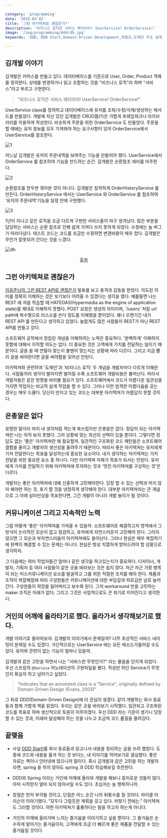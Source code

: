 ```yaml
---

category: 'programming'
date: '2019-03-02'
title: '그런 아키텍쳐로 괜찮은가?'
description: '비지니스 로직은 서비스 레이어지! UserService! OrderService!'
image: '/img/programming/ddd/dh.jpg'
keywords: 'DDD, DDD Start,Domain Driven Development,최범균,도메인 주도 설계'

---
```


## 김개발 이야기

김개발은 커머스를 만들고 있다. 데이터베이스를 기준으로 User, Order, Product 객체를 정의한다. 상태를 변경하거나 읽고 조합하는 것을 "비즈니스 로직"라 하며 "서비스"라고 부르고 구현한다.

> "비즈니스 로직은 서비스 레이어지! UserService! OrderService!" 

UserService class를 정의하고 데이터베이스에 유저를 조회/수정/삭제/생성하는 메서드를 만들었다. 개발에 자신 있던 김개발은 CRUD쯤(?)은 가볍게 프레임워크나 라이브러리를 이용하여 작성한다. 비슷하게 주문을 위한 OrderService 도 만들었다. 주문을 할 때에는 유저 정보를 모두 가져와야 하는 요구사항이 있어 OrderService에서 UserService를 참조한다.

![1](/img/programming/ddd/DDD.001.jpeg "1")

어느날 김개발은 유저의 주문내역을 보여주는 기능을 만들어야 했다. UserService에서 OrderService 를 참조하여 기능을 만드려는 순간. 김개발은 순환참조 에러를 마주한다.

![2](/img/programming/ddd/DDD.002.jpeg "2")

순환참조를 한두번 겪어본 것이 아니다. 김개발은 침착하게 OrderHistoryService 를 만든다. OrderHistoryService 에서는 UserService 와 OrderService 를 참조하여 '유저의 주문내역'기능을 일정 안에 구현했다.

![3](/img/programming/ddd/DDD.003.jpeg "3")

1년이 지나고 같은 로직을 조금 다르게 구현한 서비스들이 마구 생겨났다. 많은 부분을 담당하는 서비스는 순환 참조로 인해 쉽게 가져다 쓰지 못하게 되었다. 수정에는 늘 버그가 따라다녔다. 테스트 코드는 코드를 조금만 수정하면 변경비용이 매우 컸다. 김개발은 무언가 잘못되어 간다는 것을 느꼈다.

![dh](/img/programming/ddd/dh.jpg "hell")
<p style="text-align:center"><a href="https://www.slideshare.net/InfoQ/adopting-continuous-delivery-adjusting-your-architecture">출처</a></p>

## 그런 아키텍쳐로 괜찮은가

<a href="https://youtu.be/RP_f5dMoHFc" target="_blank">이응준님의 그런 REST API로 괜찮은가</a> 발표를 보고 충격과 감동을 받았다. 의도된 의미를 정확히 이해하는 것은 보기보다 어려울 수 있겠다는 생각을 했다. 예를들면 나는 REST 에 처음 학습할 때 HATEOAS(Hypermedia as the engine of application state)를 제대로 이해하지 못했다. POST 요청은 생성의 의미이며, '/users' 처럼 url path에 복수형으로 리스소를 쓴다 정도를 이해했을 뿐이었다. 꽤나 오랜기간 내가 REST API 를 만든다고 생각하고 있었다. 놀랍게도 많은 사람들이 REST가 아닌 REST API를 만들고 있다.

소프트웨어 공학에서 정립된 개념을 이해하려는 노력은 중요하다. '완벽하게' 이해하지 못함에 대해서 지적할 의도는 없다. 더 중요한 것은 고객에게 가치를 전달하는 일이기 때문이다. 글을 쓸 때 연필이 맞는지 볼펜이 맞는지는 상황에 따라 다르다. 그리고 지금 빨리 글을 써야한다면 글을 써야함을 잊어선 안된다.

아키텍쳐와 관련하여 '도메인'과 '비지니스 로직' 두 개념을 개발자마다 다르게 이해한다. 사람들끼리 생각이 벌어지면 벌어질 수록 소프트웨어 개발비용은 불어난다. 따라서 개발자들은 같은 방향을 바라볼 필요가 있다. 소프트웨어에서 코드가 아름다운 일관성을 가지면 작업자는 비교적 쉽게 작업을 할 수 있다. 그러나 이런 엄격한 아름다움을 갖는 경우는 매우 드물다. 당신이 만지고 있는 코드는 대부분 아키텍쳐가 아름답지 못할 것이다.

## 은총알은 없다

유명한 말이라 마치 내 생각처럼 적는게 쑥쓰럽지만 은총알은 없다. 정답이 되는 아키텍쳐란 나는 아직 보지 못했다. 그저 상황에 맞는 최선의 선택이 있을 뿐이다. 그렇다면 정답도 없는 '좋은' 아키텍쳐란 왜 필요할까. 일관적인 구조화된 코드 패턴들은 소프트웨어 결함을 줄이고 개발자의 생산성을 올려주기 때문이다. 따라서 좋은 아키텍쳐는 유저에게 가치 전달한다는 목표를 달성하는데 중요한 요소이다. 내가 생각하는 아키텍쳐는 가치 전달을 위한 중요한 요소 중 하나다. 다만 아키텍쳐 자체가 목표가 되서는 안된다. 유저에게 가치를 전달하기 위해 아키텍쳐에 투자하는 것과 '멋진 아키텍쳐를 구성하는 것'은 다르다.

개발자는 좋은 아키텍쳐에 대해 신중하게 고민해야한다. 당장 할 수 있는 선택과 머지 않아 해야만 하는 것, 포기 할 것을 냉정하게 생각해야 한다. 대부분 아키텍쳐라는 큰 개념으로 그 아래 삼라만상을 목표한다면, 그건 개발이 아니라 개발 놀이가 될 것이다.

## 커뮤니케이션 그리고 지속적인 노력

그럼 어떻게 '좋은' 아키텍쳐를 가져올 수 있을까. 소프트웨어로 해결하고자 영역에서 그 방식이 논리적인 모순이 없고 점검하고, 유저에게 자연스러운지 고민해야 한다. 그러지 않으면 그 모순과 부자연스러움이 아키텍쳐에도 들어난다. 그러나 현실은 매우 복잡하기에 완벽히 해결할 수 있는 문제는 아니다. 현실은 항상 치열하게 받아드려야 할 상황으로 생각하자.

그 다음에는 여러 작업자들간 얼마나 같은 생각을 하고있는지가 중요하다. 디자이너, 개발자, 기획자 등 여러 사람들이 같은 곳을 바라보는 것은 쉽지 않다. 차근 차근 가장 병목이 되는 미스커뮤니케이션 요소를 발굴하고 그를 위한 적절한 조치를 해야 한다. 제품과 조직이 복잡해짐에 따라 구성원들은 커뮤니케이션에 대한 부담감과 피로감은 날로 늘어간다. 구성원들이 희망을 잃어버리고 보수화 된다. 그저 workaround 만을 고민하는 maker 조직은 미래가 없다. 그리고 그것은 사업적으로도 큰 위기로 이어진다고 생각한다.

## 거인의 어깨에 올라타기로 했다. 올라가서 생각해보기로 했다.

개발 이야기로 돌아아보자. 김개발의 이야기에서 문제일까? 너무 추상적인 서비스 네이밍이 문제일 수도 있겠다. 극단적으로는 UserService 에는 모든 메소드가들어갈 수도 있다. 유저와 관련이 없는 기능이 얼마나 있을까.

김개발과 같은 고민을 하면서 나는 "서비스란 무엇인가?" 라는 물음을 던지게 되었다. 우선 스프링의 `@Service` 어노테이션의 구현파일을 봤다. 작성만 하던 Service가 무엇인지 확실히 하고 넘어가고 싶었다.

> "Indicates that an annotated class is a "Service", originally defined by Domain-Driven Design (Evans, 2003)"

그 뒤로 DDD(Domain-Driven Design)에 더 관심이 생겼다. 같이 개발하는 회사 동료들과 함께 가볍게 책을 읽었다. 우리는 같은 곳을 바라보기 시작했다. 일관되고 구조화된 코드를 목표로 하며 생산적으로 토론이 이루어졌다. 우선 DDD 라는 기준이 생기니 당장 할 수 있는 것과, 미래야 달성해야 하는 것을 나누고 조금씩 코드 품질을 올려갔다.

## 끝맺음

- 사실 [DDD Start!](https://www.aladin.co.kr/shop/wproduct.aspx?ItemId=84000742)를 회사 동료들과 읽고나서 내용을 정리하는 글을 쓰려 했었다. 도중에 코드와 내용을 옮겨 적는 것 보다는, 내 이야기를 적어보기로 결심했다. 좋은 자료는 책이나 인터넷에 많으니까 말이다. 혹시 김개발과 같은 고민을 하는 개발자라면, spring 을 하지 않아도 spring 과 DDD 학습해보길 추천한다.

- DDD와 Spring 이라는 거인에 어깨에 올라와 개발을 해보니 흥미로운 것들이 많다. 아마 시작한지 얼마 되지 않아서일 수도 있다. 초심자는 늘 행복하니까.

- 장점은 먼저 부각될 것이고, 단점은 어느 순간 나의 뒤통수를 칠 것이다. 마이클 타이슨이 이야기했다. "모두다 그럴듯한 계획을 갖고 있다. 처맞기 전에는." 아키텍쳐도 그러할 것이다. 어떤 아키텍쳐가 훌륭하다는 말을 하고자 하는게 아니다.

- 거인의 어깨에 올라가며 느끼는 즐거움을 이야기하고 싶을 뿐이다. 그 즐거움은 순수하게 알아가는 즐거움이자, 고객에게 조금 더 빠르게 좋은 제품을 전달할 수 있는 즐거움일 것이다.

